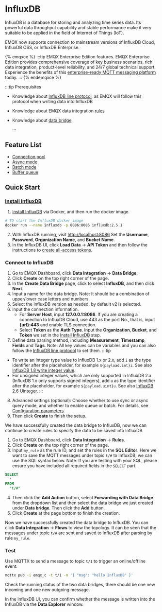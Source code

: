 # InfluxDB

InfluxDB is a database for storing and analyzing time series data. Its powerful data throughput capability and stable performance make it very suitable to be applied in the field of Internet of Things (IoT).

EMQX now supports connection to mainstream versions of InfluxDB Cloud, InfluxDB OSS, or InfluxDB Enterprise.

{% emqxce %}
:::tip
EMQX Enterprise Edition features. EMQX Enterprise Edition provides comprehensive coverage of key business scenarios, rich data integration, product-level reliability, and 24/7 global technical support. Experience the benefits of this [enterprise-ready MQTT messaging platform](https://www.emqx.com/en/try?product=enterprise) today.
:::
{% endemqxce %}

:::tip Prerequisites

- Knowledge about [InfluxDB line protocol](https://docs.influxdata.com/influxdb/v2.5/reference/syntax/line-protocol/), as EMQX will follow this protocol when writing data into InfluxDB

- Knowledge about EMQX data integration [rules](./rules.md)

- Knowledge about [data bridge](./data-bridges.md)

  :::

## Feature List

- [Connection pool](./data-bridges.md#连接池) <!-- TODO 确认改版后知否支持-->
- [Async mode](./data-bridges.md#异步请求模式)
- [Batch mode](./data-bridges.md#批量模式)
- [Buffer queue](./data-bridges.md#缓存队列)

<!--[Configuration parameters](#Configuration) TODO 链接到配置手册对应配置章节。 -->

## Quick Start

### [Install InfluxDB](#install)

1. [Install InfluxDB](https://docs.influxdata.com/influxdb/v2.5/install/) via Docker, and then run the docker image.

```bash
# TO start the InfluxDB docker image
docker run --name influxdb -p 8086:8086 influxdb:2.5.1
```

2. With InfluxDB running, visit [http://localhost:8086](http://localhost:8086) Set the **Username**, **Password**, **Organization Name**, and **Bucket Name**.
3. In the InfluxDB UI, click **Load Data** -> **API Token** and then follow the instructions to [create all-access tokens](https://docs.influxdata.com/influxdb/v2.5/install/#create-all-access-tokens).

### Connect to InfluxDB

1. Go to EMQX Dashboard, click **Data Integration** -> **Data Bridge**.
2. Click **Create** on the top right corner of the page.
3. In the **Create Data Bridge** page, click to select **InfluxDB**, and then click **Next**.
4. Input a name for the data bridge. Note: It should be a combination of upper/lower case letters and numbers.
5. Select the InfluxDB version as needed, by default v2 is selected.
6. Input the connection information.
   - For **Server Host**, input **127.0.0.1:8086**. If you are creating a connection to InfluxDB Cloud, use 443 as the port No., that is, input **{url}:443** and enable TLS  connection.
   - Select **Token** as the **Auth Type**. Input the **Organization**, **Bucket**, and **Token** we set in the [Install InfluxDB](#install) step.
7. Define data parsing method, including **Measurement**, **Timestamp**, **Fields** and **Tags**. Note: All key values can be variables and you can also follow the [InfluxDB line protocol](https://docs.influxdata.com/influxdb/v2.5/reference/syntax/line-protocol/) to set them.
:::tip
- To write an integer type value to InfluxDB 1.x or 2.x, add `i` as the type identifier after the placeholder, for example `${payload.int}i`. See also [InfluxDB 1.8 write integer value](https://docs.influxdata.com/influxdb/v1.8/write_protocols/line_protocol_reference/#write-the-field-value-1-as-an-integer-to-influxdb).
- For unsigned integer values, which are only supported in InfluxDB 2.x (InfluxDB 1.x only supports signed integers), add `u` as the type identifier after the placeholder, for example `${payload.uint}u`. See also [InfluxDB 2.6 Uinteger](https://docs.influxdata.com/influxdb/v2.6/reference/syntax/line-protocol/#uinteger).
:::
8. Advanced settings (optional): Choose whether to use sync or async query mode, and whether to enable queue or batch. For details, see [Configuration parameters](#Configuration).
9.  Then click **Create** to finish the setup.

We have successfully created the data bridge to InfluxDB, now we can continue to create rules to specify the data to be saved into InfluxDB.

1. Go to EMQX Dashboard, click **Data Integration** -> **Rules**.
2. Click **Create** on the top right corner of the page.
3. Input `my_rule` as the rule ID, and set the rules in the **SQL Editor**. Here we want to save the MQTT messages under topic `t/#`  to InfluxDB, we can use the SQL syntax below. Note: If you are testing with your SQL, please ensure you have included all required fields in the `SELECT` part.

  ```sql
  SELECT
    *
  FROM
    "t/#"
  ```

4. Then click the **Add Action** button, select **Forwarding with Data Bridge** from the dropdown list and then select the data bridge we just created under **Data bridge**. Then click the **Add** button.
4. Click **Create** at the page bottom to finish the creation.

Now we have successfully created the data bridge to InfluxDB. You can click **Data Integration** -> **Flows** to view the topology. It can be seen that the messages under topic `t/#`  are sent and saved to InfluxDB after parsing by rule  `my_rule`.

### Test

Use MQTTX  to send a message to topic  `t/1`  to trigger an online/offline event.

```bash
mqttx pub -i emqx_c -t t/1 -m '{ "msg": "hello InfluxDB" }'
```

Check the running status of the two data bridges, there should be one new incoming and one new outgoing message.

In the InfluxDB UI, you can confirm whether the message is written into the InfluxDB via the **Data Explorer** window.
